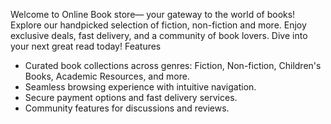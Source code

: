 Welcome to Online Book store— your gateway to the world of books! 
Explore our handpicked selection of fiction, non-fiction and more. 
Enjoy exclusive deals, fast delivery, and a community of book lovers. 
Dive into your next great read today!
Features
- Curated book collections across genres: Fiction, Non-fiction, Children's Books, Academic Resources, and more.
- Seamless browsing experience with intuitive navigation.
- Secure payment options and fast delivery services.
- Community features for discussions and reviews.



